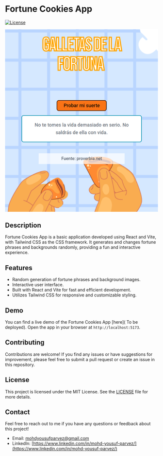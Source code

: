 # Fortune Cookies App

[![License](https://img.shields.io/badge/license-MIT-blue.svg)](https://opensource.org/licenses/MIT)

![Screenshot](/public/images/readme-image.png)

## Description

Fortune Cookies App is a basic application developed using React and Vite, with Tailwind CSS as the CSS framework. It generates and changes fortune phrases and backgrounds randomly, providing a fun and interactive experience.

## Features

- Random generation of fortune phrases and background images.
- Interactive user interface.
- Built with React and Vite for fast and efficient development.
- Utilizes Tailwind CSS for responsive and customizable styling.

## Demo

You can find a live demo of the Fortune Cookies App [here]( To be deployed).
 Open the app in your browser at `http://localhost:5173`.

## Contributing

Contributions are welcome! If you find any issues or have suggestions for improvement, please feel free to submit a pull request or create an issue in this repository.

## License

This project is licensed under the MIT License. See the [LICENSE](LICENSE) file for more details.

## Contact

Feel free to reach out to me if you have any questions or feedback about this project!

- Email: [mohdyousufparvez@gmail.com](mailto:mohdyousufparvez@gmail.com)
- LinkedIn: [https://www.linkedin.com/in/mohd-yousuf-parvez/](https://www.linkedin.com/in/mohd-yousuf-parvez/)

